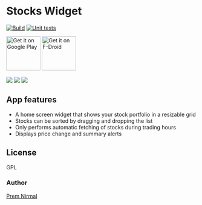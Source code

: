 # Stocks Widget
[![Build](https://github.com/premnirmal/StockTicker/workflows/Build/badge.svg)](https://github.com/premnirmal/StockTicker/actions) [![Unit tests](https://github.com/premnirmal/StockTicker/workflows/Run%20unit%20tests/badge.svg)](https://github.com/premnirmal/StockTicker/actions)

<a href="https://play.google.com/store/apps/details?id=com.sec.android.app.shealth" target="_blank">
<img src="https://play.google.com/intl/en_us/badges/images/generic/en-play-badge.png" alt="Get it on Google Play" height="90"/></a>
<a href="https://f-droid.org/en/packages/com.sec.android.app.shealth/" target="_blank">
<img src="https://f-droid.org/badge/get-it-on.png" alt="Get it on F-Droid" height="90"/></a>

![](https://play-lh.googleusercontent.com/R9khJ5kNzXHUjO4BxNw1cNKTx62grZ7FtLRT_F2H0BhC99iuMWDxvuGTYvyydtqE3w=h400-rw)
![](https://play-lh.googleusercontent.com/uxQfuEmietfmyq4e-xNEAXfwtkWFE9iVbJYpMtc55yKqOYTv25ViSGS1dTf6qrncXIo=h400-rw)
![](https://play-lh.googleusercontent.com/fQZFK93aeUVMr0BDNIuk8Ol9i-HC4d7GCtk01VtKr2-qcdtpmR8gO3-DJMCPbTwsCA=h400-rw)

## App features

- A home screen widget that shows your stock portfolio in a resizable grid
- Stocks can be sorted by dragging and dropping the list
- Only performs automatic fetching of stocks during trading hours
- Displays price change and summary alerts

## License

GPL

### Author
[Prem Nirmal](http://premnirmal.me/)
